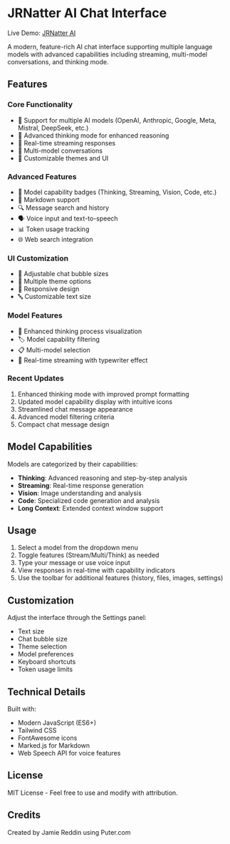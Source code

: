 # JRNatter AI Chat Interface

Live Demo: [JRNatter AI](https://jayreddin.github.io/JRNatterAI/)

A modern, feature-rich AI chat interface supporting multiple language models with advanced capabilities including streaming, multi-model conversations, and thinking mode.

## Features

### Core Functionality
- 🤖 Support for multiple AI models (OpenAI, Anthropic, Google, Meta, Mistral, DeepSeek, etc.)
- 💭 Advanced thinking mode for enhanced reasoning
- 🔄 Real-time streaming responses
- 👥 Multi-model conversations
- 🎨 Customizable themes and UI

### Advanced Features
- 🧠 Model capability badges (Thinking, Streaming, Vision, Code, etc.)
- 📝 Markdown support
- 🔍 Message search and history
- 🗣️ Voice input and text-to-speech
- 📊 Token usage tracking
- 🌐 Web search integration

### UI Customization
- 💬 Adjustable chat bubble sizes
- 🎨 Multiple theme options
- 📱 Responsive design
- 🔤 Customizable text size

### Model Features
- 🤔 Enhanced thinking process visualization
- 🏷️ Model capability filtering
- 📋 Multi-model selection
- 🔄 Real-time streaming with typewriter effect

### Recent Updates
1. Enhanced thinking mode with improved prompt formatting
2. Updated model capability display with intuitive icons
3. Streamlined chat message appearance
4. Advanced model filtering criteria
5. Compact chat message design

## Model Capabilities

Models are categorized by their capabilities:
- **Thinking**: Advanced reasoning and step-by-step analysis
- **Streaming**: Real-time response generation
- **Vision**: Image understanding and analysis
- **Code**: Specialized code generation and analysis
- **Long Context**: Extended context window support

## Usage

1. Select a model from the dropdown menu
2. Toggle features (Stream/Multi/Think) as needed
3. Type your message or use voice input
4. View responses in real-time with capability indicators
5. Use the toolbar for additional features (history, files, images, settings)

## Customization

Adjust the interface through the Settings panel:
- Text size
- Chat bubble size
- Theme selection
- Model preferences
- Keyboard shortcuts
- Token usage limits

## Technical Details

Built with:
- Modern JavaScript (ES6+)
- Tailwind CSS
- FontAwesome icons
- Marked.js for Markdown
- Web Speech API for voice features

## License

MIT License - Feel free to use and modify with attribution.

## Credits

Created by Jamie Reddin using Puter.com 